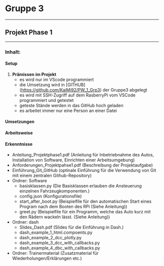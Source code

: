 # Gruppe 3
---
## Projekt Phase 1
---
### Inhalt:
#### Setup
1. __Prämissen im Projekt__
    - es wird nur im VScode programmiert
    - die Umsetzung wird in [GITHUB] (https://github.com/KaiMi92/PW_1_Grp3) der Gruppe3 abgelegt
    - es wird mit SSH-Zugriff auf dem RasberryPi vom VSCode programmiert und getestet
    - geteste Stände werden in das GitHub hoch geladen
    - es arbeitet immer nur eine Person an einer Datei 

#### Umsetzungen
#### Arbeitsweise
#### Erkenntnisse
- Anleitung_Projektphase1.pdf (Anleitung für Inbetriebnahme des Autos, Installation von Software, Einrichten einer Arbeitsumgebung)
- Anforderungen_Projektpahse1.pdf (Beschreibung der Projektaufgabe)
- Einführung_Git_GitHub (optinale Einführung für die Verwendung von Git mit einem zentralen Github-Repository)
- Ordner: Software 
    - basisklassen.py (Die Basisklassen erlauben die Ansteuerung einzelnen Fahrzeugkomponenten.)
    - config.json (Konfigurationsfile)
    - start_after_boot.py (Beispielfile für den automatischen Start eines Program nach dem Booten des RPi (Siehe Anleitung))
    - greet.py (Beispielfile für ein Programm, welche das Auto kurz mit den Rädern wackeln lässt. (Siehe Anleitung))
- Ordner: dash 
    - Slides_Dash.pdf (Slides für die Einführung in Dash.)
    - dash_example_1_html.compoents.py
    - dash_example_2_dcc_plotly.py
    - dash_example_3_dcc_with_callbacks.py
    - dash_example_4_dbc_with_callbacks.py
- Ordner: Trainermaterial (Zusatzmaterial für Wiederholungen/Erklärungen etc.)
